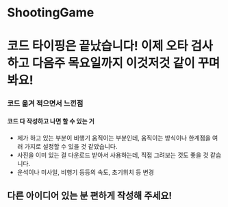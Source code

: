 # ShootingGame

<h1>코드 타이핑은 끝났습니다! 이제 오타 검사하고 다음주 목요일까지 이것저것 같이 꾸며봐요!</h1>

<h3> 코드 옮겨 적으면서 느낀점 </h3>
<h4>코드 다 작성하고 나면 할 수 있는 거</h4>
<ul>
    <li>제가 하고 있는 부분이 비행기 움직이는 부분인데, 움직이는 방식이나 한계점을 여러 가지로 설정할 수 있을 것 같았습니다.</li>
    <li>사진을 이미 있는 걸 다운로드 받아서 사용하는데, 직접 그려보는 것도 좋을 것 같습니다.</li>
    <li>운석이나 미사일, 비행기 등등의 속도, 초기위치 등 변경</li>
</ul>

<h2>다른 아이디어 있는 분 편하게 작성해 주세요!</h2>
